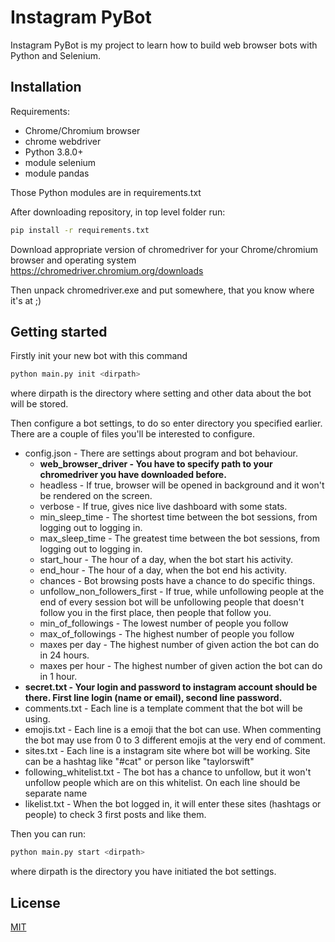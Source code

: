 # Instagram PyBot
Instagram PyBot is my project to learn how to build web browser bots with Python and Selenium. 

## Installation
Requirements:
* Chrome/Chromium browser
* chrome webdriver
* Python 3.8.0+
* module selenium
* module pandas

Those Python modules are in requirements.txt

After downloading repository, in top level folder run:
```bash
pip install -r requirements.txt
```

Download appropriate version of chromedriver for your Chrome/chromium browser and operating system
https://chromedriver.chromium.org/downloads

Then unpack chromedriver.exe and put somewhere, that you know where it's at ;)

## Getting started
Firstly init your new bot with this command
```bash
python main.py init <dirpath>
```
where dirpath is the directory where setting and other data about the bot will be stored.


Then configure a bot settings, to do so enter directory you specified earlier. There are a couple of files you'll be interested to configure.

* config.json - There are settings about program and bot behaviour.
    * **web_browser_driver - You have to specify path to your chromedriver you have downloaded before.** 
    * headless - If true, browser will be opened in background and it won't be rendered on the screen.
    * verbose - If true, gives nice live dashboard with some stats.
    * min_sleep_time - The shortest time between the bot sessions, from logging out to logging in.
    * max_sleep_time - The greatest time between the bot sessions, from logging out to logging in.
    * start_hour - The hour of a day, when the bot start his activity.
    * end_hour - The hour of a day, when the bot end his activity.
    * chances - Bot browsing posts have a chance to do specific things.
    * unfollow_non_followers_first - If true, while unfollowing people at the end of every session bot will be unfollowing people that doesn't follow you in the first place, then people that follow you.
    * min_of_followings - The lowest number of people you follow
    * max_of_followings - The highest number of people you follow
    * maxes per day - The highest number of given action the bot can do in 24 hours.
    * maxes per hour - The highest number of given action the bot can do in 1 hour.
* **secret.txt - Your login and password to instagram account should be there. First line login (name or email), second line password.**
* comments.txt - Each line is a template comment that the bot will be using.
* emojis.txt - Each line is a emoji that the bot can use. When commenting the bot may use from 0 to 3 different emojis at the very end of comment.
* sites.txt - Each line is a instagram site where bot will be working. Site can be a hashtag like "#cat" or person like "taylorswift"
* following_whitelist.txt - The bot has a chance to unfollow, but it won't unfollow people which are on this whitelist. On each line should be separate name
* likelist.txt - When the bot logged in, it will enter these sites (hashtags or people) to check 3 first posts and like them.

Then you can run:
```bash
python main.py start <dirpath>
```
where dirpath is the directory you have initiated the bot settings.

## License
[MIT](https://choosealicense.com/licenses/mit/)
